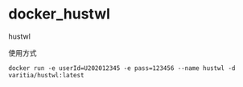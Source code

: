# docker_hustwl
 hustwl

使用方式
```
docker run -e userId=U202012345 -e pass=123456 --name hustwl -d varitia/hustwl:latest
```
